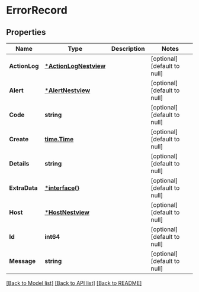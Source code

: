 # ErrorRecord

## Properties
Name | Type | Description | Notes
------------ | ------------- | ------------- | -------------
**ActionLog** | [***ActionLogNestview**](ActionLog_Nestview.md) |  | [optional] [default to null]
**Alert** | [***AlertNestview**](Alert_Nestview.md) |  | [optional] [default to null]
**Code** | **string** |  | [optional] [default to null]
**Create** | [**time.Time**](time.Time.md) |  | [optional] [default to null]
**Details** | **string** |  | [optional] [default to null]
**ExtraData** | [***interface{}**](interface{}.md) |  | [optional] [default to null]
**Host** | [***HostNestview**](Host_Nestview.md) |  | [optional] [default to null]
**Id** | **int64** |  | [optional] [default to null]
**Message** | **string** |  | [optional] [default to null]

[[Back to Model list]](../README.md#documentation-for-models) [[Back to API list]](../README.md#documentation-for-api-endpoints) [[Back to README]](../README.md)



